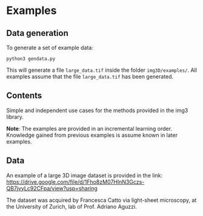 # Examples


## Data generation

To generate a set of example data:
```
python3 gendata.py
```
This will generate a file `large_data.tif` inside the folder `img3D/examples/`.
All examples assume that the file `large_data.tif` has been generated.


## Contents

Simple and independent use cases for the methods provided in the img3 library.

**Note**: The examples are provided in an incremental learning order.
Knowledge gained from previous examples is assume known in later examples.


## Data

An example of a large 3D image dataset is provided in the link:  
https://drive.google.com/file/d/1Fho8zM07HInN3Gczs-QB7jvyLc92CFpa/view?usp=sharing

The dataset was acquired by Francesca Catto via light-sheet microscopy,
at the University of Zurich, lab of Prof. Adriano Aguzzi.

